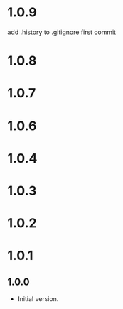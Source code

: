 # 1.0.9
add .history to .gitignore
first commit

# 1.0.8
# 1.0.7
# 1.0.6
# 1.0.4
# 1.0.3
# 1.0.2
# 1.0.1
## 1.0.0

- Initial version.

